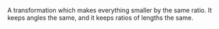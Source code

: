A transformation which makes everything smaller by the same ratio. It
keeps angles the same, and it keeps ratios of lengths the same.
